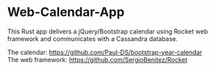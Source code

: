 # Web-Calendar-App

This Rust app delivers a jQuery/Bootstrap calendar using Rocket web framework and communicates with a Cassandra database.

The calendar: https://github.com/Paul-DS/bootstrap-year-calendar    
The web framework: https://github.com/SergioBenitez/Rocket
